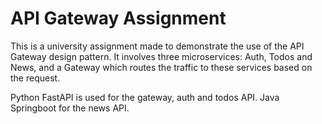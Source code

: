 # API Gateway Assignment

This is a university assignment made to demonstrate the use of the API Gateway design pattern. It involves three microservices: Auth, Todos and News, and a Gateway which routes the traffic to these services based on the request.

Python FastAPI is used for the gateway, auth and todos API. Java Springboot for the news API.
